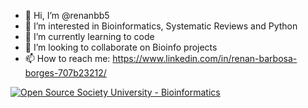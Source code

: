- 👋 Hi, I’m @renanbb5
- 👀 I’m interested in Bioinformatics, Systematic Reviews and Python
- 🌱 I’m currently learning to code
- 💞️ I’m looking to collaborate on Bioinfo projects
- 📫 How to reach me: https://www.linkedin.com/in/renan-barbosa-borges-707b23212/

[![Open Source Society University - Bioinformatics ](https://img.shields.io/badge/OSSU-bioinformatics-blue.svg)](https://github.com/open-source-society/bioinformatics)
<!---
renanbb5/renanbb5 is a ✨ special ✨ repository because its `README.md` (this file) appears on your GitHub profile.
You can click the Preview link to take a look at your changes.
--->
